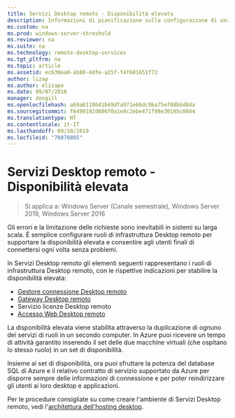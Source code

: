 ```yaml
---
title: Servizi Desktop remoto - Disponibilità elevata
description: Informazioni di pianificazione sulla configurazione di una distribuzione di Servizi Desktop remoto a disponibilità elevata.
ms.custom: na
ms.prod: windows-server-threshold
ms.reviewer: na
ms.suite: na
ms.technology: remote-desktop-services
ms.tgt_pltfrm: na
ms.topic: article
ms.assetid: ec630ea0-ab80-4dfe-a25f-f4f601651f72
author: lizap
ms.author: elizapo
ms.date: 09/07/2016
manager: dongill
ms.openlocfilehash: ab9a6118641b49dfa971e66dc9ba75ef88bbd84a
ms.sourcegitcommit: f6490192d686f0a1e0c2ebe471f98e30105c0844
ms.translationtype: HT
ms.contentlocale: it-IT
ms.lasthandoff: 09/10/2019
ms.locfileid: "70870885"
---
```

# <a name="remote-desktop-services---high-availability"></a>Servizi Desktop remoto - Disponibilità elevata

>Si applica a: Windows Server (Canale semestrale), Windows Server 2019, Windows Server 2016

Gli errori e la limitazione delle richieste sono inevitabili in sistemi su larga scala. È semplice configurare ruoli di infrastruttura Desktop remoto per supportare la disponibilità elevata e consentire agli utenti finali di connettersi ogni volta senza problemi.

In Servizi Desktop remoto gli elementi seguenti rappresentano i ruoli di infrastruttura Desktop remoto, con le rispettive indicazioni per stabilire la disponibilità elevata:
- [Gestore connessione Desktop remoto](Deploy-a-Remote-Desktop-Connection-Broker-cluster.md)
- [Gateway Desktop remoto](Deploy-a-RD-Web-Access-and-Gateway-farm.md)
- Servizio licenze Desktop remoto
- [Accesso Web Desktop remoto](Deploy-a-RD-Web-Access-and-Gateway-farm.md)

La disponibilità elevata viene stabilita attraverso la duplicazione di ognuno dei servizi di ruoli in un secondo computer. In Azure puoi ricevere un tempo di attività garantito inserendo il set delle due macchine virtuali (che ospitano lo stesso ruolo) in un set di disponibilità.

Insieme ai set di disponibilità, ora puoi sfruttare la potenza del database SQL di Azure e il relativo contratto di servizio supportato da Azure per disporre sempre delle informazioni di connessione e per poter reindirizzare gli utenti ai loro desktop e applicazioni.

Per le procedure consigliate su come creare l'ambiente di Servizi Desktop remoto, vedi l'[architettura dell'hosting desktop](desktop-hosting-reference-architecture.md).